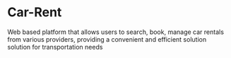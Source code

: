 # Car-Rent
Web based platform that allows users to search, book, manage car rentals from various providers, providing a convenient and efficient solution solution for transportation needs
